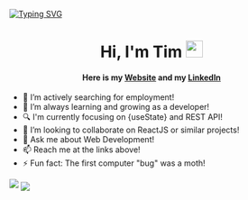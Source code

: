 [![Typing SVG](https://readme-typing-svg.demolab.com?font=Jet+Brains&size=22&duration=3000&pause=2000&color=1DF6F7&center=true&vCenter=true&multiline=true&width=440&height=55&lines=Welcome+to+TIM's+GitHub+Profile!+)](https://git.io/typing-svg)

<h1 align="center">Hi, I'm Tim <img src="https://raw.githubusercontent.com/MartinHeinz/MartinHeinz/master/wave.gif" width="30px"></h1>

<h4 align="center">Here is my <a href="https://www.timh.codes" target="_blank" rel="noopener">Website</a> and my <a href="https://www.linkedin.com/in/timhughesdev/" rel="noopener" target="_blank"> LinkedIn </a> </h4>
  
- 🔭 I’m actively searching for employment!
- 🌱 I’m always learning and growing as a developer!
- 🔍 I'm currently focusing on {useState} and REST API!
- 👯 I’m looking to collaborate on ReactJS or similar projects!
- 💬 Ask me about Web Development!
- 📫 Reach me at the links above!
- ⚡ Fun fact: The first computer "bug" was a moth!


<img src="https://github-readme-stats.vercel.app/api?username=timhughesdev&&show_icons=true&title_color=1DF6F7FF&icon_color=1DF6F7FF&text_color=daf7dc&bg_color=151515">

<img align="center" src="https://github-readme-stats.anuraghazra1.vercel.app/api/top-langs/?username=timhughesdev&layout=compact&theme=radical" />
